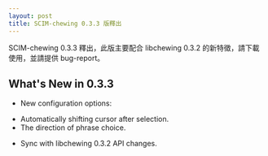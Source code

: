 ```yaml
---
layout: post
title: SCIM-chewing 0.3.3 版釋出
---
```

SCIM-chewing 0.3.3 釋出，此版主要配合 libchewing 0.3.2 的新特徵，請下載使用，並請提供 bug-report。

What's New in 0.3.3                                                                      
----------------------------------------------------------
* New configuration options:
 - Automatically shifting cursor after selection.
 - The direction of phrase choice.
* Sync with libchewing 0.3.2 API changes.
